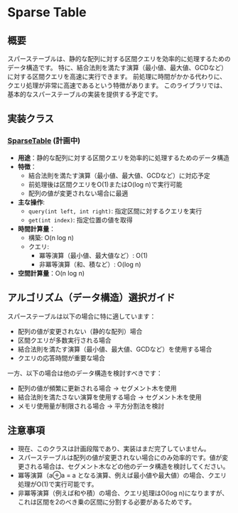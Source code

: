 # Sparse Table

## 概要

スパーステーブルは、静的な配列に対する区間クエリを効率的に処理するためのデータ構造です。
特に、結合法則を満たす演算（最小値、最大値、GCDなど）に対する区間クエリを高速に実行できます。
前処理に時間がかかる代わりに、クエリ処理が非常に高速であるという特徴があります。
このライブラリでは、基本的なスパーステーブルの実装を提供する予定です。

## 実装クラス

### [SparseTable](./src/SparseTable.java) (計画中)

- **用途**：静的な配列に対する区間クエリを効率的に処理するためのデータ構造
- **特徴**：
	- 結合法則を満たす演算（最小値、最大値、GCDなど）に対応予定
	- 前処理後は区間クエリをO(1)またはO(log n)で実行可能
	- 配列の値が変更されない場合に最適
- **主な操作**:
	- `query(int left, int right)`: 指定区間に対するクエリを実行
	- `get(int index)`: 指定位置の値を取得
- **時間計算量**：
	- 構築: O(n log n)
	- クエリ:
		- 冪等演算（最小値、最大値など）: O(1)
		- 非冪等演算（和、積など）: O(log n)
- **空間計算量**：O(n log n)

## アルゴリズム（データ構造）選択ガイド

スパーステーブルは以下の場合に特に適しています：

- 配列の値が変更されない（静的な配列）場合
- 区間クエリが多数実行される場合
- 結合法則を満たす演算（最小値、最大値、GCDなど）を使用する場合
- クエリの応答時間が重要な場合

一方、以下の場合は他のデータ構造を検討すべきです：

- 配列の値が頻繁に更新される場合 → セグメント木を使用
- 結合法則を満たさない演算を使用する場合 → セグメント木を使用
- メモリ使用量が制限される場合 → 平方分割法を検討

## 注意事項

- 現在、このクラスは計画段階であり、実装はまだ完了していません。
- スパーステーブルは配列の値が変更されない場合にのみ効率的です。値が変更される場合は、セグメント木などの他のデータ構造を検討してください。
- 冪等演算（a⊕a = a となる演算、例えば最小値や最大値）の場合、クエリ処理がO(1)で実行可能です。
- 非冪等演算（例えば和や積）の場合、クエリ処理はO(log n)になりますが、これは区間を2のべき乗の区間に分割する必要があるためです。